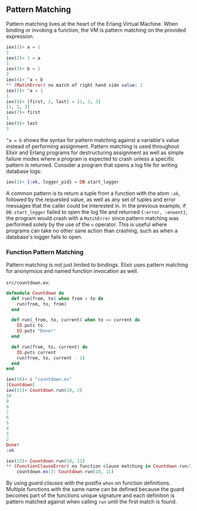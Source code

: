 ## Pattern Matching

Pattern matching lives at the heart of the Erlang Virtual Machine. When binding or invoking a function, the VM is pattern matching on the provided expression.

```elixir
iex(1)> a = 1
1
iex(2)> 1 = a
1
iex(3)> b = 2
2
iex(4)> ^a = b
** (MatchError) no match of right hand side value: 2
iex(5)> ^a = 1
1
iex(6)> [first, 2, last] = [1, 2, 3]
[1, 2, 3]
iex(7)> first
1
iex(8)> last
3
```

`^a = b` shows the syntax for pattern matching against a variable's value instead of performing assignment. Pattern matching is used throughout Elixir and Erlang programs for destructuring assignment as well as simple failure modes where a program is expected to crash unless a specific pattern is returned. Consider a program that opens a log file for writing database logs:

```elixir
iex(1)> {:ok, logger_pid} = DB.start_logger
```

A common pattern is to return a tuple from a function with the atom `:ok`, followed by the requested value, as well as any set of tuples and error messages that the caller could be interested in. In the previous example, if `DB.start_logger` failed to open the log file and returned `{:error, :enoent}`, the program would crash with a `MatchError` since pattern matching was performed solely by the use of the `=` operator. This is useful where programs can take no other sane action than crashing, such as when a database's logger fails to open.


### Function Pattern Matching
Pattern matching is not just limited to bindings. Elixir uses pattern matching for anonymous and named function invocation as well.

`src/countdown.ex`:
```elixir
defmodule Countdown do
  def run(from, to) when from > to do
    run(from, to, from)
  end

  def run(_from, to, current) when to == current do
    IO.puts to
    IO.puts "Done!"
  end

  def run(from, to, current) do
    IO.puts current
    run(from, to, current - 1)
  end
end

```

```elixir
iex(10)> c "countdown.ex"
[Countdown]
iex(11)> Countdown.run(10, 2)
10
9
8
7
6
5
4
3
2
Done!
:ok

iex(13)> Countdown.run(10, 11)
** (FunctionClauseError) no function clause matching in Countdown.run/2
    countdown.ex:3: Countdown.run(10, 11)
```

By using *guard clauses* with the postfix `when` on function definitions. Multiple functions with the same name can be defined because the guard becomes part of the functions unique signature and each definition is pattern matched against when calling `run` until the first match is found.

